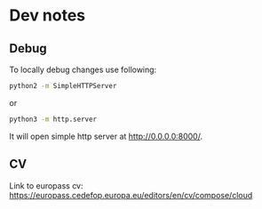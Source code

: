 # Dev notes

## Debug

To locally debug changes use following:
```bash
python2 -m SimpleHTTPServer
```
or
```bash
python3 -m http.server
```
It will open simple http server at http://0.0.0.0:8000/.


## CV

Link to europass cv:
https://europass.cedefop.europa.eu/editors/en/cv/compose/cloud